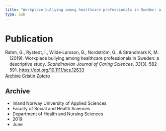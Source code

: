 ```yaml
---
title: "Workplace bullying among healthcare professionals in Sweden: a descriptive study"
type: pub
---
```

<h1>Publication</h1>
<article id="csl-bib-container-E8F9AGMT" class="csl-bib-container">
  <div class="csl-bib-body" style="line-height: 1.35; padding-left: 1em; text-indent:-1em;">
  <div class="csl-entry">Rahm, G., Rystedt, I., Wilde&#x2010;Larsson, B., Nordstr&#xF6;m, G., &amp; Strandmark K, M. (2019). Workplace bullying among healthcare professionals in Sweden: a descriptive study. <i>Scandinavian Journal of Caring Sciences</i>, <i>33</i>(3), 582&#x2013;591. <a href="https://doi.org/10.1111/scs.12633">https://doi.org/10.1111/scs.12633</a></div>
</div>
  <div class="csl-bib-buttons">
    <a href="#taxonomy-article-E8F9AGMT" class="csl-bib-button">Archive</a>
    <a href="https://app.cristin.no/results/show.jsf?id=1703848" alt="Cristin URL" class="csl-bib-button">Cristin</a>
    <a href="http://zotero.org/groups/5022929/items/E8F9AGMT" alt="Zotero URL" class="csl-bib-button">Zotero</a>
  </div>
  <div id="csl-bib-meta-container-E8F9AGMT"></div>
</article>
<div id="csl-bib-meta-E8F9AGMT" class="csl-bib-meta">
  <article id="taxonomy-article-E8F9AGMT" class="taxonomy-article">
    <h1>Archive</h1>
    <ul>
      <li>Inland Norway University of Applied Sciences</li>
      <li>Faculty of Social and Health Sciences</li>
      <li>Department of Health and Nursing Sciences</li>
      <li>2019</li>
      <li>June</li>
    </ul>
  </article>
</div>
